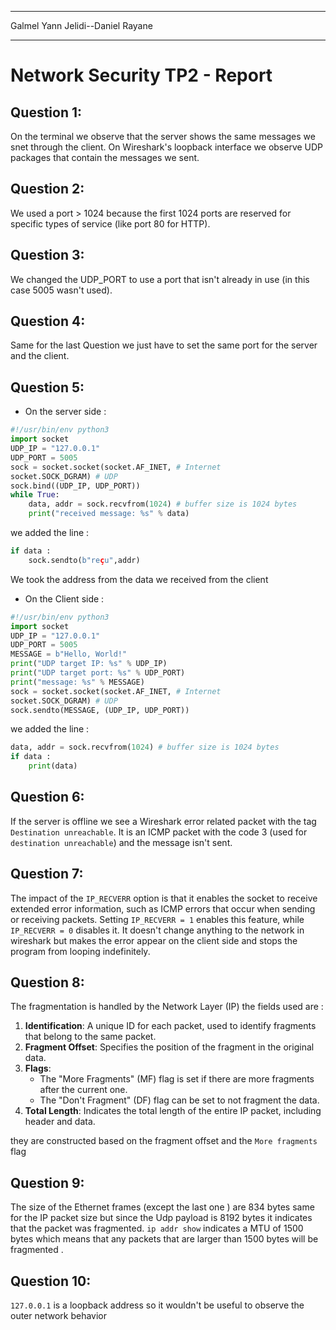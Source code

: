 
---

Galmel Yann
Jelidi--Daniel Rayane

---

# Network Security TP2 - Report

## Question 1:
On the terminal we observe that the server shows the same messages we snet through the client.
On Wireshark's loopback interface we observe UDP packages that contain the messages we sent.

## Question 2:
We used a port > 1024 because the first 1024 ports are reserved for specific types of service (like port 80 for HTTP).

## Question 3:

We changed the UDP_PORT to use a port that isn't already in use (in this case 5005 wasn't used).

## Question 4:

Same for the last Question we just have to set the same port for the server and the client.

## Question 5:
- On the server side :
```python
#!/usr/bin/env python3
import socket
UDP_IP = "127.0.0.1"
UDP_PORT = 5005
sock = socket.socket(socket.AF_INET, # Internet
socket.SOCK_DGRAM) # UDP
sock.bind((UDP_IP, UDP_PORT))
while True:
	data, addr = sock.recvfrom(1024) # buffer size is 1024 bytes
	print("received message: %s" % data)
```

we added the line :
```python
if data : 
	sock.sendto(b"reçu",addr)
```

We took the address from the data we received from the client
- On the Client side : 
```python
#!/usr/bin/env python3
import socket
UDP_IP = "127.0.0.1"
UDP_PORT = 5005
MESSAGE = b"Hello, World!"
print("UDP target IP: %s" % UDP_IP)
print("UDP target port: %s" % UDP_PORT)
print("message: %s" % MESSAGE)
sock = socket.socket(socket.AF_INET, # Internet
socket.SOCK_DGRAM) # UDP
sock.sendto(MESSAGE, (UDP_IP, UDP_PORT))
```
we added the line :
```python
data, addr = sock.recvfrom(1024) # buffer size is 1024 bytes
if data :
	print(data)
```
## Question 6: 
If the server is offline we see a Wireshark error related packet with the tag `Destination unreachable`. It is an ICMP packet with the code 3 (used for `destination unreachable`) and the message isn't sent.

## Question 7:
The impact of the `IP_RECVERR` option is that it enables the socket to receive extended error information, such as  ICMP errors that occur when sending or receiving packets.
Setting `IP_RECVERR = 1` enables this feature, while `IP_RECVERR = 0` disables it.
It doesn't change anything to the network in wireshark but makes the error appear on the client side and stops the program from looping indefinitely.

## Question 8:
The fragmentation is handled by the Network Layer (IP) 
the fields used are :
1. **Identification**: A unique ID for each packet, used to identify fragments that belong to the same  packet.
2. **Fragment Offset**: Specifies the position of the fragment in the original data.
3. **Flags**:
    - The "More Fragments" (MF) flag is set if there are more fragments after the current one.
    - The "Don't Fragment" (DF) flag can be set to not fragment the data.
4. **Total Length**: Indicates the total length of the entire IP packet, including header and data.

they are constructed based on the fragment offset and the `More fragments` flag

## Question 9:
The size of the Ethernet frames (except the last one ) are 834 bytes same for the IP packet size but since the Udp payload is 8192 bytes it indicates that the packet was fragmented.
`ip addr show` indicates a MTU of 1500 bytes which means that any packets that are larger than 1500 bytes will be fragmented .

## Question 10: 
`127.0.0.1` is a loopback address so it wouldn't be useful to observe the outer network behavior 